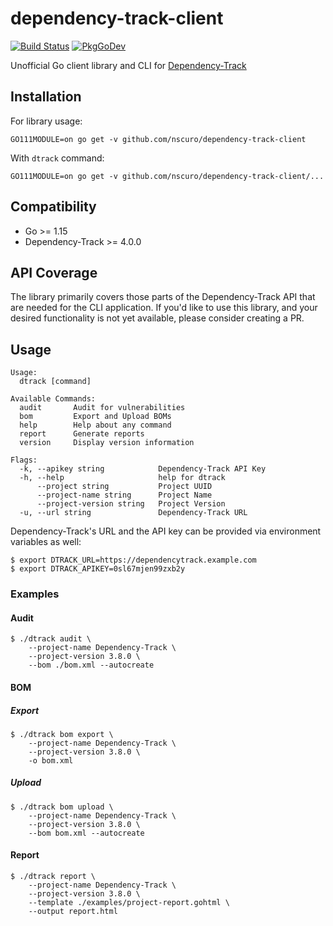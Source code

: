 # dependency-track-client

[![Build Status](https://github.com/nscuro/dependency-track-client/workflows/Continuous%20Integration/badge.svg)](https://github.com/nscuro/dependency-track-client/actions?query=workflow%3A%22Continuous+Integration%22)
[![PkgGoDev](https://pkg.go.dev/badge/github.com/nscuro/dependency-track-client)](https://pkg.go.dev/github.com/nscuro/dependency-track-client)

Unofficial Go client library and CLI for [Dependency-Track](https://github.com/DependencyTrack/dependency-track)

## Installation

For library usage:

```
GO111MODULE=on go get -v github.com/nscuro/dependency-track-client
```

With `dtrack` command:

```
GO111MODULE=on go get -v github.com/nscuro/dependency-track-client/...
```

## Compatibility

* Go >= 1.15
* Dependency-Track >= 4.0.0

## API Coverage

The library primarily covers those parts of the Dependency-Track API that are needed for the CLI application.
If you'd like to use this library, and your desired functionality is not yet available, please consider creating a PR.

## Usage

```
Usage:
  dtrack [command]

Available Commands:
  audit       Audit for vulnerabilities
  bom         Export and Upload BOMs
  help        Help about any command
  report      Generate reports
  version     Display version information

Flags:
  -k, --apikey string            Dependency-Track API Key
  -h, --help                     help for dtrack
      --project string           Project UUID
      --project-name string      Project Name
      --project-version string   Project Version
  -u, --url string               Dependency-Track URL
```

Dependency-Track's URL and the API key can be provided via environment variables as well:

```
$ export DTRACK_URL=https://dependencytrack.example.com
$ export DTRACK_APIKEY=0sl67mjen99zxb2y
```

### Examples

#### Audit

```
$ ./dtrack audit \
    --project-name Dependency-Track \
    --project-version 3.8.0 \
    --bom ./bom.xml --autocreate
```

#### BOM

##### Export

```
$ ./dtrack bom export \
    --project-name Dependency-Track \
    --project-version 3.8.0 \
    -o bom.xml
```

##### Upload

```
$ ./dtrack bom upload \
    --project-name Dependency-Track \
    --project-version 3.8.0 \
    --bom bom.xml --autocreate
```

#### Report

```
$ ./dtrack report \
    --project-name Dependency-Track \
    --project-version 3.8.0 \
    --template ./examples/project-report.gohtml \
    --output report.html
```
